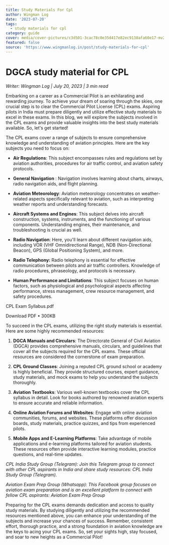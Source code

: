 ```yaml
---
title: Study Materials For Cpl
author: Wingman Log
date: '2023-07-20'
tags:
  - study materials for cpl
category: guide
cover: media/cover-pictures/c3d501-3cac78c0e35d417e82ec9138afa60e17-mv2-7d7f8b42.jpg
featured: false
source: 'https://www.wingmanlog.in/post/study-materials-for-cpl'
---
```


# DGCA study material for CPL

*Writer: Wingman Log | July 20, 2023 | 3 min read*

Embarking on a career as a Commercial Pilot is an exhilarating and rewarding journey. To achieve your dream of soaring through the skies, one crucial step is to clear the Commercial Pilot License (CPL) exams. Aspiring pilots in India must prepare diligently and utilize effective study materials to excel in these exams. In this blog, we will explore the subjects involved in the CPL exams and provide valuable insights into the best study materials available. So, let's get started!

The CPL exams cover a range of subjects to ensure comprehensive knowledge and understanding of aviation principles. Here are the key subjects you need to focus on:

*   **Air Regulations**: This subject encompasses rules and regulations set by aviation authorities, procedures for air traffic control, and aviation safety protocols.
    
*   **General Navigation** : Navigation involves learning about charts, airways, radio navigation aids, and flight planning.
    
*   **Aviation Meteorology**: Aviation meteorology concentrates on weather-related aspects specifically relevant to aviation, such as interpreting weather reports and understanding forecasts.
    
*   **Aircraft Systems and Engines**: This subject delves into aircraft construction, systems, instruments, and the functioning of various components. Understanding engines, their maintenance, and troubleshooting is crucial as well.
    
*   **Radio Navigation**: Here, you'll learn about different navigation aids, including VOR (VHF Omnidirectional Range), NDB (Non-Directional Beacon), GPS (Global Positioning System), and more.
    
*   **Radio Telephony:** Radio telephony is essential for effective communication between pilots and air traffic controllers. Knowledge of radio procedures, phraseology, and protocols is necessary.

*   **Human Performance and Limitations**: This subject focuses on human factors, such as physiological and psychological aspects affecting performance, stress management, crew resource management, and safety procedures.

CPL Exam Syllabus.pdf

Download PDF • 300KB

To succeed in the CPL exams, utilizing the right study materials is essential. Here are some highly recommended resources:

1.  **DGCA Manuals and Circulars**: The Directorate General of Civil Aviation (DGCA) provides comprehensive manuals, circulars, and guidelines that cover all the subjects required for the CPL exams. These official resources are considered the cornerstone of exam preparation.
    
2.  **CPL Ground Classes**: Joining a reputed CPL ground school or academy is highly beneficial. They provide structured courses, expert guidance, study materials, and mock exams to help you understand the subjects thoroughly.
    
3.  **Aviation Textbooks**: Various well-known textbooks cover the CPL syllabus in detail. Look for books authored by renowned aviation experts to ensure accurate and reliable information.
    
4.  **Online Aviation Forums and Websites**: Engage with online aviation communities, forums, and websites. These platforms offer discussion boards, study materials, practice quizzes, and tips from experienced pilots.
    
5.  **Mobile Apps and E-Learning Platforms**: Take advantage of mobile applications and e-learning platforms tailored for aviation students. These resources often provide interactive learning modules, practice questions, and real-time updates.

*CPL India Study Group (Telegram): Join this Telegram group to connect with other CPL aspirants in India and share study resources: CPL India Study Group (Telegram).*

*Aviation Exam Prep Group (Whatsapp): This Facebook group focuses on aviation exam preparation and is an excellent platform to connect with fellow CPL aspirants: Aviation Exam Prep Group*

Preparing for the CPL exams demands dedication and access to quality study materials. By studying diligently and utilizing the recommended resources mentioned above, you can enhance your understanding of the subjects and increase your chances of success. Remember, consistent effort, thorough practice, and a strong foundation in aviation knowledge are the keys to acing your CPL exams. So, set your sights high, stay focused, and soar to new heights as a Commercial Pilot!
